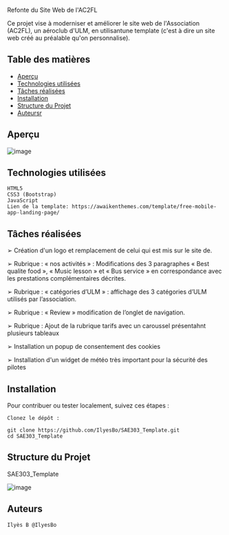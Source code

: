 Refonte du Site Web de l'AC2FL

Ce projet vise à moderniser et améliorer le site web de l'Association (AC2FL), un aéroclub d'ULM, en utilisantune template (c'est à dire un site web créé au préalable qu'on personnalise).

## Table des matières

- [Aperçu](#aperçu)
- [Technologies utilisées](#technologies-utilisées)
- [Tâches réalisées](#tâches_réaliséess)
- [Installation](#installation)
- [Structure du Projet](#structure-du-projet)
- [Auteursr](#auteurs)


## Aperçu

![image](https://github.com/IlyesBo/SAE303_Template/assets/115214794/9cdd97c0-44ab-4ba8-9672-1db638811634)

## Technologies utilisées

    HTML5
    CSS3 (Bootstrap)
    JavaScript
    Lien de la template: https://awaikenthemes.com/template/free-mobile-app-landing-page/

## Tâches réalisées

➢ Création d'un logo et remplacement de celui qui est mis sur le site de.

➢ Rubrique : « nos activités » : Modifications des 3 paragraphes « Best qualite food », « Music lesson » et
« Bus service » en correspondance avec les prestations complémentaires décrites.

➢ Rubrique : « catégories d’ULM » : affichage des 3 catégories d’ULM utilisés par l’association.

➢ Rubrique : « Review » modification de l’onglet de navigation.

➢ Rubrique : Ajout de la rubrique tarifs avec un caroussel présentahnt plusieurs tableaux

➢ Installation un popup de consentement des cookies

➢ Installation d'un widget de météo très important pour la sécurité des pilotes

## Installation

Pour contribuer ou tester localement, suivez ces étapes :

    Clonez le dépôt :

    git clone https://github.com/IlyesBo/SAE303_Template.git
    cd SAE303_Template



## Structure du Projet

SAE303_Template

![image](https://github.com/IlyesBo/SAE303_Template/assets/115214794/1006d7f4-5ab2-4fce-9313-b579e8e938af)



## Auteurs

    Ilyès B @IlyesBo
    
